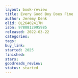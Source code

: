 ```yaml
---
layout: book-review
title: Every Good Boy Does Fine
author: Jeremy Denk
olid: OL26402417M
isbn: 9780812995985
released: 2022-03-22
categories: 
tags: 
buy_link: 
started: 2025
finished: 
stars: 
goodreads_review: 
status: started
---
```

